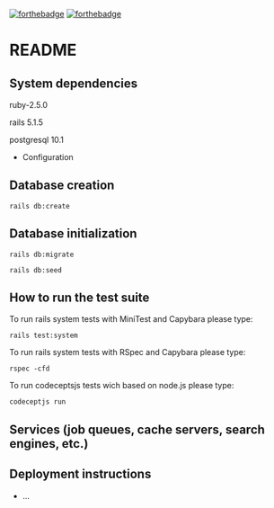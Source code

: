 [![forthebadge](https://forthebadge.com/images/badges/makes-people-smile.svg)](https://forthebadge.com)
[![forthebadge](https://forthebadge.com/images/badges/contains-technical-debt.svg)](https://forthebadge.com)

# README

## System dependencies

ruby-2.5.0

rails 5.1.5

postgresql 10.1

* Configuration

## Database creation

`rails db:create`

## Database initialization

`rails db:migrate`

`rails db:seed`

## How to run the test suite

To run rails system tests with MiniTest and Capybara please type:

`rails test:system`

To run rails system tests with RSpec and Capybara please type:

`rspec -cfd`

To run codeceptsjs tests wich based on node.js please type:

`codeceptjs run`

## Services (job queues, cache servers, search engines, etc.)

## Deployment instructions

* ...
